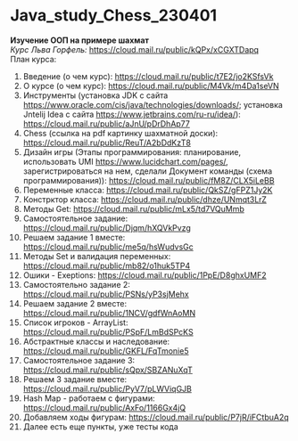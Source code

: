 # Java_study_Chess_230401
**Изучение ООП на примере шахмат**<br>
*Курс Льва Горфель:* https://cloud.mail.ru/public/kQPx/xCGXTDapq<br>
План курса:<br>
1. Введение (о чем курс): https://cloud.mail.ru/public/t7E2/jo2KSfsVk<br>
2. О курсе (о чем курс): https://cloud.mail.ru/public/M4Vk/m4Da1seVN<br>
3. Инструменты (установка JDK с сайта https://www.oracle.com/cis/java/technologies/downloads/; установка Jntelij Idea с сайта https://www.jetbrains.com/ru-ru/idea/): https://cloud.mail.ru/public/aJnU/pDrDhAp77<br>
4. Chess (ссылка на pdf картинку шахматной доски): https://cloud.mail.ru/public/ReuT/A2bDdKzT8<br>
5. Дизайн игры (Этапы программирования: планирование, использовать UMI https://www.lucidchart.com/pages/, зарегистрироваться на нем, сделали Документ команды (схема программирования)): https://cloud.mail.ru/public/fM8Z/CLX5iLeBB<br>
6. Переменные класса: https://cloud.mail.ru/public/QkSZ/gFPZ1Jy2K<br>
7. Констрктор класса: https://cloud.mail.ru/public/dhze/UNmqt3LrZ<br>
8. Методы Get: https://cloud.mail.ru/public/mLx5/td7VQuMmb<br>
9. Самостоятельное задание: https://cloud.mail.ru/public/Djqm/hXQVkPvzg<br>
10. Решаем задание 1 вместе: https://cloud.mail.ru/public/me5q/hsWudvsGc<br>
11. Методы Set и валидация переменных: https://cloud.mail.ru/public/mb82/o1huk5TP4<br>
12. Ошики - Exeptions: https://cloud.mail.ru/public/1PpE/D8ghxUMF2<br>
13. Cамостоятельно задание 2: https://cloud.mail.ru/public/PSNs/yP3sjMehx<br>
14. Решаем задание 2 вместе: https://cloud.mail.ru/public/1NCV/gdfWnAoMN<br>
15. Список игроков - ArrayList: https://cloud.mail.ru/public/PSpF/LmBdSPcKS<br>
16. Абстрактные классы и наследование: https://cloud.mail.ru/public/GKFL/FqTmonie5<br>
17. Самостоятельное задание 3: https://cloud.mail.ru/public/sQpx/SBZANuXqT<br>
18. Решаем 3 задание вместе: https://cloud.mail.ru/public/PyV7/pLWViqGJB<br>
19. Hash Map - работаем с фигурами: https://cloud.mail.ru/public/AxFo/1166Gx4jQ<br>
20. Добавляем ходы фигурам: https://cloud.mail.ru/public/P7jR/iFCtbuA2q<br>
21. Далее есть еще пункты, уже тесты кода




